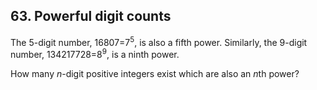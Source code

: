 ## 63. Powerful digit counts

The 5-digit number, 16807=7<sup>5</sup>, is also a fifth power. Similarly, the 9-digit number, 134217728=8<sup>9</sup>, is a ninth power.

How many <var>n</var>-digit positive integers exist which are also an <var>n</var>th power?
